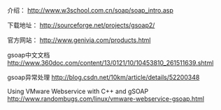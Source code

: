 
介绍：
http://www.w3school.com.cn/soap/soap_intro.asp

下载地址：
http://sourceforge.net/projects/gsoap2/

官方网站：
http://www.genivia.com/products.html


gsoap中文文档
http://www.360doc.com/content/13/0121/10/10453810_261511639.shtml

gsoap异常处理
http://blog.csdn.net/10km/article/details/52200348


Using VMware Webservice with C++ and gSOAP
http://www.randombugs.com/linux/vmware-webservice-gsoap.html

